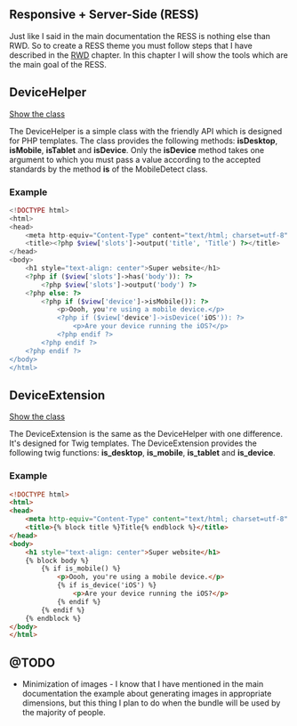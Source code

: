 Responsive + Server-Side (RESS)
-------------------------------

Just like I said in the main documentation the RESS is nothing else than RWD. So to create a RESS theme you must follow
steps that I have described in the [RWD](https://github.com/piku235/JungiThemeBundle/tree/master/Resources/doc/rwd.md)
chapter. In this chapter I will show the tools which are the main goal of the RESS.

DeviceHelper
------------

[Show the class](https://github.com/piku235/JungiThemeBundle/blob/master/Helper/DeviceHelper.php)

The DeviceHelper is a simple class with the friendly API which is designed for PHP templates. The class provides the following
methods: **isDesktop**, **isMobile**, **isTablet** and **isDevice**. Only the **isDevice** method takes one argument to
which you must pass a value according to the accepted standards by the method **is** of the MobileDetect class.

### Example

```php
<!DOCTYPE html>
<html>
<head>
    <meta http-equiv="Content-Type" content="text/html; charset=utf-8" />
    <title><?php $view['slots']->output('title', 'Title') ?></title>
</head>
<body>
    <h1 style="text-align: center">Super website</h1>
    <?php if ($view['slots']->has('body')): ?>
        <?php $view['slots']->output('body') ?>
    <?php else: ?>
        <?php if ($view['device']->isMobile()): ?>
            <p>Oooh, you're using a mobile device.</p>
            <?php if ($view['device']->isDevice('iOS')): ?>
                <p>Are your device running the iOS?</p>
            <?php endif ?>
        <?php endif ?>
    <?php endif ?>
</body>
</html>
```

DeviceExtension
---------------

[Show the class](https://github.com/piku235/JungiThemeBundle/blob/master/Twig/Extension/DeviceExtension.php)

The DeviceExtension is the same as the DeviceHelper with one difference. It's designed for Twig templates. The DeviceExtension
provides the following twig functions: **is_desktop**, **is_mobile**, **is_tablet** and **is_device**.

### Example

```html
<!DOCTYPE html>
<html>
<head>
    <meta http-equiv="Content-Type" content="text/html; charset=utf-8" />
    <title>{% block title %}Title{% endblock %}</title>
</head>
<body>
    <h1 style="text-align: center">Super website</h1>
    {% block body %}
        {% if is_mobile() %}
            <p>Oooh, you're using a mobile device.</p>
            {% if is_device('iOS') %}
                <p>Are your device running the iOS?</p>
            {% endif %}
        {% endif %}
    {% endblock %}
</body>
</html>
```

@TODO
-----

* Minimization of images - I know that I have mentioned in the main documentation the example about generating images in
appropriate dimensions, but this thing I plan to do when the bundle will be used by the majority of people.